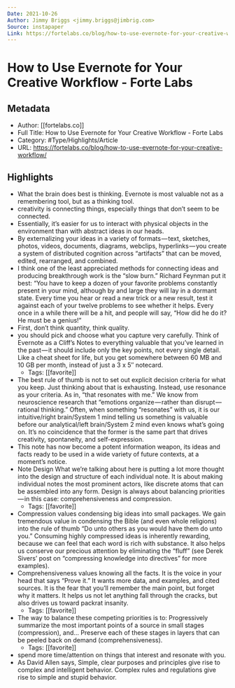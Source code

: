 ```yaml
---
Date: 2021-10-26
Author: Jimmy Briggs <jimmy.briggs@jimbrig.com>
Source: instapaper
Link: https://fortelabs.co/blog/how-to-use-evernote-for-your-creative-workflow/
---
```

# How to Use Evernote for Your Creative Workflow - Forte Labs

## Metadata
- Author: [[fortelabs.co]]
- Full Title: How to Use Evernote for Your Creative Workflow - Forte Labs
- Category: #Type/Highlights/Article
- URL: https://fortelabs.co/blog/how-to-use-evernote-for-your-creative-workflow/

## Highlights
- What the brain does best is thinking. Evernote is most valuable not as a remembering tool, but as a thinking tool.
- creativity is connecting things, especially things that don’t seem to be connected.
- Essentially, it’s easier for us to interact with physical objects in the environment than with abstract ideas in our heads.
- By externalizing your ideas in a variety of formats — text, sketches, photos, videos, documents, diagrams, webclips, hyperlinks — you create a system of distributed cognition across “artifacts” that can be moved, edited, rearranged, and combined.
- I think one of the least appreciated methods for connecting ideas and producing breakthrough work is the “slow burn.”
  Richard Feynman put it best:
  “You have to keep a dozen of your favorite problems constantly present in your mind, although by and large they will lay in a dormant state. Every time you hear or read a new trick or a new result, test it against each of your twelve problems to see whether it helps. Every once in a while there will be a hit, and people will say, “How did he do it? He must be a genius!”
- First, don’t think quantity, think quality.
- you should pick and choose what you capture very carefully. Think of Evernote as a Cliff’s Notes to everything valuable that you’ve learned in the past — it should include only the key points, not every single detail. Like a cheat sheet for life, but you get somewhere between 60 MB and 10 GB per month, instead of just a 3 x 5″ notecard.
    - Tags: [[favorite]] 
- The best rule of thumb is not to set out explicit decision criteria for what you keep. Just thinking about that is exhausting.
  Instead, use resonance as your criteria. As in, “that resonates with me.” We know from neuroscience research that “emotions organize — rather than disrupt — rational thinking.” Often, when something “resonates” with us, it is our intuitive/right brain/System 1 mind telling us something is valuable before our analytical/left brain/System 2 mind even knows what’s going on. It’s no coincidence that the former is the same part that drives creativity, spontaneity, and self-expression.
- This note has now become a potent information weapon, its ideas and facts ready to be used in a wide variety of future contexts, at a moment’s notice.
- Note Design
  What we’re talking about here is putting a lot more thought into the design and structure of each individual note. It is about making individual notes the most prominent actors, like discrete atoms that can be assembled into any form.
  Design is always about balancing priorities — in this case: comprehensiveness and compression.
    - Tags: [[favorite]] 
- Compression values condensing big ideas into small packages. We gain tremendous value in condensing the Bible (and even whole religions) into the rule of thumb “Do unto others as you would have them do unto you.” Consuming highly compressed ideas is inherently rewarding, because we can feel that each word is rich with substance. It also helps us conserve our precious attention by eliminating the “fluff” (see Derek Sivers’ post on “compressing knowledge into directives” for more examples).
- Comprehensiveness values knowing all the facts. It is the voice in your head that says “Prove it.” It wants more data, and examples, and cited sources. It is the fear that you’ll remember the main point, but forget why it matters. It helps us not let anything fall through the cracks, but also drives us toward packrat insanity.
    - Tags: [[favorite]] 
- The way to balance these competing priorities is to:
  Progressively summarize the most important points of a source in small stages (compression), and…
  Preserve each of these stages in layers that can be peeled back on demand (comprehensiveness).
    - Tags: [[favorite]] 
- spend more time/attention on things that interest and resonate with you.
- As David Allen says,
  Simple, clear purposes and principles give rise to complex and intelligent behavior. Complex rules and regulations give rise to simple and stupid behavior.
